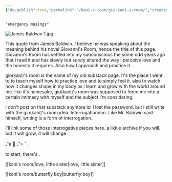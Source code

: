 ```yaml
---
{"dg-publish":true,"permalink":"/kani-s-room/gio-kani-s-room/","created":"2025-08-08T16:30:48.553-07:00","updated":"2025-08-08T23:39:23.403-07:00"}
---
```



	"emergency musings"

![James Baldwin 1.jpg](/img/user/imgs%20+%20things/James%20Baldwin%201.jpg)

This quote from James Baldwin. I believe he was speaking about the meaning behind his novel Giovanni's Room, hence the title of this page. Giovanni's Room has settled into my subconscious the some odd years ago that I read it and has slowly but surely altered the way I perceive love and the honesty it requires. Also how I approach and practice it. 

gio(kani)'s room is the name of my old substack page. It's the place I went to to teach myself how to practice love and to simply feel it. also to watch how it changes shape in my body as i learn and grow with the world around me. like it's namesake, gio(kani)'s room was supposed to force me into a certain intimacy with myself and the subject i'm considering. 

I don't post on that substack anymore lol I lost the password. but I still write with the gio(kani)'s room idea. Interrogationnnn. Like Mr. Baldwin said himself, writing is a form of interrogation. 

I'll link some of those interrogative pieces here. a likkle archive if you will. but it will grow, it will change 


₊˚ʚ 🌱 ₊˚✧ ﾟ.

to start, there's..

[[kani's room/love, little sister\|love, little sister]]

[[kani's room/butterfly boy\|butterfly boy]]

